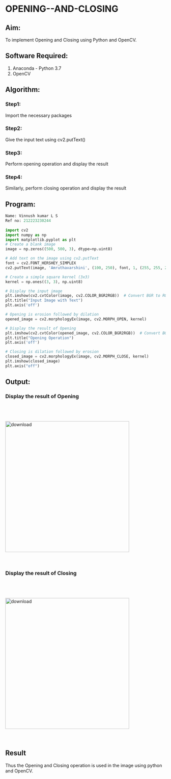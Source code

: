 # OPENING--AND-CLOSING
## Aim:
To implement Opening and Closing using Python and OpenCV.

## Software Required:
1. Anaconda - Python 3.7
2. OpenCV
## Algorithm:
### Step1:
Import the necessary packages

### Step2:
Give the input text using cv2.putText()

### Step3:
Perform opening operation and display the result

### Step4:
Similarly, perform closing operation and display the result

 
## Program:

``` Python
Name: Vinnush kumar L S
Ref no: 212223230244
 
import cv2
import numpy as np
import matplotlib.pyplot as plt
# Create a blank image
image = np.zeros((500, 500, 3), dtype=np.uint8)

# Add text on the image using cv2.putText
font = cv2.FONT_HERSHEY_SIMPLEX
cv2.putText(image, 'Amruthavarshini', (100, 250), font, 1, (255, 255, 255), 2, cv2.LINE_AA)

# Create a simple square kernel (3x3)
kernel = np.ones((3, 3), np.uint8)

# Display the input image
plt.imshow(cv2.cvtColor(image, cv2.COLOR_BGR2RGB))  # Convert BGR to RGB for displaying
plt.title("Input Image with Text")
plt.axis('off')

# Opening is erosion followed by dilation
opened_image = cv2.morphologyEx(image, cv2.MORPH_OPEN, kernel)

# Display the result of Opening
plt.imshow(cv2.cvtColor(opened_image, cv2.COLOR_BGR2RGB))  # Convert BGR to RGB
plt.title("Opening Operation")
plt.axis('off')

# Closing is dilation followed by erosion
closed_image = cv2.morphologyEx(image, cv2.MORPH_CLOSE, kernel)
plt.imshow(closed_image)
plt.axis("off")
```

## Output:




### Display the result of Opening
<br>
<br>
<br>

<img width="389" height="411" alt="download" src="https://github.com/user-attachments/assets/62c5daf8-90a0-4cb2-9df0-af56d2f47933" />



<br>
<br>
<br>

### Display the result of Closing
<br>
<br>
<br>
<img width="389" height="411" alt="download" src="https://github.com/user-attachments/assets/0916a7e1-cc19-41eb-ba5f-2ce511ca14bf" />




<br>
<br>
<br>

## Result
Thus the Opening and Closing operation is used in the image using python and OpenCV.
